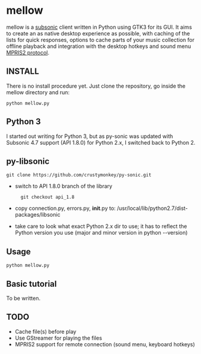# mellow #

mellow is a [subsonic](http://subsonic.org) client written in Python using GTK3 for its GUI. It aims to create an as native desktop experience as possible, with caching of the lists for quick responses, options to cache parts of your music collection for offline playback and integration with the desktop hotkeys and sound menu [MPRIS2 protocol](http://specifications.freedesktop.org/mpris-spec/latest/).

## INSTALL ##

There is no install procedure yet. Just clone the repository, go inside the mellow directory and run:

	python mellow.py

## Python 3 ##

I started out writing for Python 3, but as py-sonic was updated with Subsonic 4.7 support (API 1.8.0) for Python 2.x, I switched back to Python 2.


## py-libsonic ##

	git clone https://github.com/crustymonkey/py-sonic.git

- switch to API 1.8.0 branch of the library

		git checkout api_1.8

- copy connection.py, errors.py, __init__.py to:
  /usr/local/lib/python2.7/dist-packages/libsonic
- take care to look what exact Python 2.x dir to use; it has to reflect the Python version you use (major and minor version in python --version)


## Usage ##

	python mellow.py


## Basic tutorial ##

To be written.

## TODO ##

- Cache file(s) before play
- Use GStreamer for playing the files
- MPRIS2 support for remote connection (sound menu, keyboard hotkeys)
